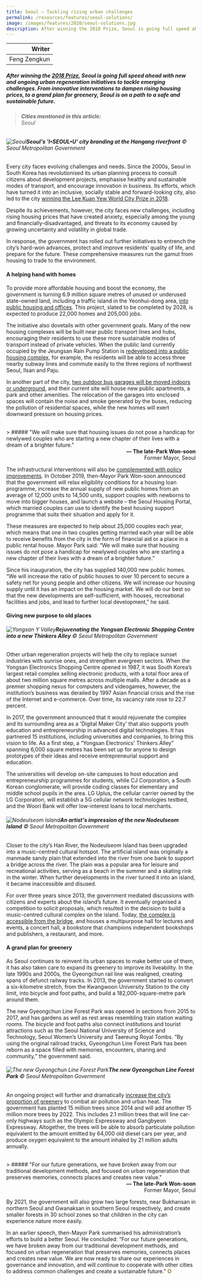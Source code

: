 ```yaml
---
title: Seoul — Tackling rising urban challenges
permalink: /resources/features/seoul-solutions/
image: /images/features/2020/seoul-solutions.jpg
description: After winning the 2018 Prize, Seoul is going full speed ahead with new and ongoing urban regeneration initiatives to tackle emerging challenges. From innovative interventions to dampen rising housing prices, to a grand plan for greenery, Seoul is on a path to a safe and sustainable future.
---
```


| Writer |
|---:|
| Feng Zengkun |

##### After winning the [2018 Prize](/seoul/), Seoul is going full speed ahead with new and ongoing urban regeneration initiatives to tackle emerging challenges. From innovative interventions to dampen rising housing prices, to a grand plan for greenery, Seoul is on a path to a safe and sustainable future.

> ###### **Cities mentioned in this article:** <br> Seoul

###### ![Seoul](/images/features/2020/seoul-solutions.jpg/)**Seoul's 'I•SEOUL•U' city branding at the Hangang riverfront** © Seoul Metropolitan Government

Every city faces evolving challenges and needs. Since the 2000s, Seoul in South Korea has revolutionised its urban planning process to consult citizens about development projects, emphasise healthy and sustainable modes of transport, and encourage innovation in business. Its efforts, which have turned it into an inclusive, socially stable and forward-looking city, also led to the city [winning the Lee Kuan Yew World City Prize in 2018](https://www.ura.gov.sg/Corporate/Media-Room/Media-Releases/pr18-14).

Despite its achievements, however, the city faces new challenges, including rising housing prices that have created anxiety, especially among the young and financially-disadvantaged, and threats to its economy caused by growing uncertainty and volatility in global trade. 

In response, the government has rolled out further initiatives to entrench the city’s hard-won advances, protect and improve residents’ quality of life, and prepare for the future. These comprehensive measures run the gamut from housing to trade to the environment. 

#### **A helping hand with homes**

To provide more affordable housing and boost the economy, the government is turning 6.9 million square metres of unused or underused state-owned land, including a traffic island in the Yeonhui-dong area, [into public housing and offices](http://www.koreaherald.com/view.php?ud=20190123000646). This project, slated to be completed by 2028, is expected to produce 22,000 homes and 205,000 jobs.

The initiative also dovetails with other government goals. Many of the new housing complexes will be built near public transport lines and hubs, encouraging their residents to use these more sustainable modes of transport instead of private vehicles. When the public land currently occupied by the Jeungsan Rain Pump Station is [redeveloped into a public housing complex](http://koreabizwire.com/seoul-to-build-homes-for-younger-generation-using-public-property/142750), for example, the residents will be able to access three nearby subway lines and commute easily to the three regions of northwest Seoul, Ilsan and Paju.  

In another part of the city, [two outdoor bus garages will be moved indoors or underground](http://english.seoul.go.kr/seoul-establishes-compact-city-equipped-with-public-housing-soc-facility/), and their current site will house new public apartments, a park and other amenities. The relocation of the garages into enclosed spaces will contain the noise and smoke generated by the buses, reducing the pollution of residential spaces, while the new homes will exert downward pressure on housing prices.  

<br>
> ##### "We will make sure that housing issues do not pose a handicap for newlywed couples who are starting a new chapter of their lives with a dream of a brighter future."

<div align="right"><b>— The late-Park Won-soon</b> <br> Former Mayor, Seoul</div>

The infrastructural interventions will also be [complemented with policy improvements](http://english.seoul.go.kr/seoul-releases-housing-support-programs-for-newlywed-couples/). In October 2019, then-Mayor Park Won-soon announced that the government will relax eligibility conditions for a housing loan programme, increase the annual supply of new public homes from an average of 12,000 units to 14,500 units, support couples with newborns to move into bigger houses, and launch a website – the Seoul Housing Portal, which married couples can use to identify the best housing support programme that suits their situation and apply for it.

These measures are expected to help about 25,000 couples each year, which means that one in two couples getting married each year will be able to receive benefits from the city in the form of financial aid or a place in a public rental house. Mayor Park said: “We will make sure that housing issues do not pose a handicap for newlywed couples who are starting a new chapter of their lives with a dream of a brighter future.”

Since his inauguration, the city has supplied 140,000 new public homes. “We will increase the ratio of public houses to over 10 percent to secure a safety net for young people and other citizens. We will increase our housing supply until it has an impact on the housing market. We will do our best so that the new developments are self-sufficient, with houses, recreational facilities and jobs, and lead to further local development,” he said. 

#### **Giving new purpose to old places**

###### ![Yongsan Y Valley](/images/features/2020/yongsan-y-valley.jpg/)**Rejuvenating the Yongsan Electronic Shopping Centre into a new Thinkers Alley** © Seoul Metropolitan Government

Other urban regeneration projects will help the city to replace sunset industries with sunrise ones, and strengthen evergreen sectors. When the Yongsan Electronics Shopping Centre opened in 1987, it was South Korea’s largest retail complex selling electronic products, with a total floor area of about two million square metres across multiple malls. After a decade as a premier shopping nexus for computers and videogames, however, the institution’s business was derailed by 1997 Asian financial crisis and the rise of the Internet and e-commerce. Over time, its vacancy rate rose to 22.7 percent. 

In 2017, the government announced that it would rejuvenate the complex and its surrounding area as a 'Digital Maker City' that also supports youth education and entrepreneurship in advanced digital technologies. It has partnered 15 institutions, including universities and companies, to bring this vision to life. As a first step, a “Yongsan Electronics’ Thinkers Alley” spanning 6,000 square metres has been set up for anyone to design prototypes of their ideas and receive entrepreneurial support and education. 

The universities will develop on-site campuses to host education and entrepreneurship programmes for students, while CJ Corporation, a South Korean conglomerate, will provide coding classes for elementary and middle school pupils in the area. LG Uplus, the cellular carrier owned by the LG Corporation, will establish a 5G cellular network technologies testbed, and the Woori Bank will offer low-interest loans to local merchants. 

###### ![Nodeulseom Island](/images/features/2020/nodeulseoum-island.jpg/)**An artist's impression of the new Nodeulseom Island** © Seoul Metropolitan Government

Closer to the city’s Han River, the Nodeulseom Island has been upgraded into a music-centred cultural hotspot. The artificial island was originally a manmade sandy plain that extended into the river from one bank to support a bridge across the river. The plain was a popular area for leisure and recreational activities, serving as a beach in the summer and a skating rink in the winter. When further developments in the river turned it into an island, it became inaccessible and disused.

For over three years since 2013, the government mediated discussions with citizens and experts about the island’s future. It eventually organised a competition to solicit proposals, which resulted in the decision to build a music-centred cultural complex on the island. Today, [the complex is accessible from the bridge](http://english.seoul.go.kr/opening-of-nodeulseom-a-music-island-with-a-cultural-complex/), and houses a multipurpose hall for lectures and events, a concert hall, a bookstore that champions independent bookshops and publishers, a restaurant, and more. 

#### **A grand plan for greenery**

As Seoul continues to reinvent its urban spaces to make better use of them, it has also taken care to expand its greenery to improve its liveability. In the late 1990s and 2000s, the Gyeongchun rail line was realigned, creating spans of defunct railway tracks. In 2013, the government started to convert a six-kilometre stretch, from the Kwangwoon University Station to the city limit, into bicycle and foot paths, and build a 182,000-square-metre park around them.

The new Gyeongchun Line Forest Park was opened in sections from 2015 to 2017, and has gardens as well as rest areas resembling train station waiting rooms. The bicycle and foot paths also connect institutions and tourist attractions such as the Seoul National University of Science and Technology, Seoul Women’s University and Taereung Royal Tombs. “By using the original railroad tracks, Gyeongchun Line Forest Park has been reborn as a space filled with memories, encounters, sharing and community,” the government said. 

###### ![The new Gyeongchun Line Forest Park](/images/features/2020/gyeongchun-forest-park.jpg/)**The new Gyeongchun Line Forest Park** © Seoul Metropolitan Government

An ongoing project will further and dramatically [increase the city’s proportion of greenery](http://www.koreaherald.com/view.php?ud=20190326000754) to combat air pollution and urban heat. The government has planted 15 million trees since 2014 and will add another 15 million more trees by 2022. This includes 2.1 million trees that will line car-only highways such as the Olympic Expressway and Gangbyeon Expressway. Altogether, the trees will be able to absorb particulate pollution equivalent to the amount emitted by 64,000 old diesel cars per year, and produce oxygen equivalent to the amount inhaled by 21 million adults annually. 

<br>
> ##### "For our future generations, we have broken away from our traditional development methods, and focused on urban regeneration that preserves memories, connects places and creates new value."

<div align="right"><b>— The late-Park Won-soon</b> <br> Former Mayor, Seoul</div>

By 2021, the government will also grow two large forests, near Bukhansan in northern Seoul and Gwanaksan in southern Seoul respectively, and create smaller forests in 30 school zones so that children in the city can experience nature more easily.  

In an earlier speech, then-Mayor Park summarised his administration’s efforts to build a better Seoul. He concluded: “For our future generations, we have broken away from our traditional development methods, and focused on urban regeneration that preserves memories, connects places and creates new value. We are now ready to share our experiences in governance and innovation, and will continue to cooperate with other cities to address common challenges and create a sustainable future.” **<font color="#967942">O</font>**
